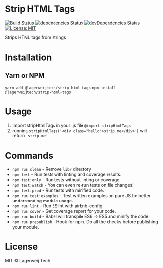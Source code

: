 # Strip HTML Tags

[![Build Status](https://travis-ci.org/remylagerweij/strip-html-tags.svg?branch=master)](https://travis-ci.org/remylagerweij/strip-html-tags) [![dependencies Status](https://david-dm.org/remylagerweij/strip-html-tags/status.svg)](https://david-dm.org/remylagerweij/strip-html-tags) [![devDependencies Status](https://david-dm.org/remylagerweij/strip-html-tags/dev-status.svg)](https://david-dm.org/remylagerweij/strip-html-tags?type=dev) [![License: MIT](https://img.shields.io/badge/License-MIT-blue.svg)](https://opensource.org/licenses/MIT)

Strips HTML tags from strings

# Installation
## Yarn or NPM
`yarn add @lagerweijtech/strip-html-tags`
`npm install @lagerweijtech/strip-html-tags`

# Usage

1. Import stripHtmlTags in your .js file
`@import stripHtmlTags`
2. running `stripHtmlTags('<div class="hello">strip me</div>')` will return `'strip me'`

# Commands
- `npm run clean` - Remove `lib/` directory
- `npm test` - Run tests with linting and coverage results.
- `npm test:only` - Run tests without linting or coverage.
- `npm test:watch` - You can even re-run tests on file changes!
- `npm test:prod` - Run tests with minified code.
- `npm run test:examples` - Test written examples on pure JS for better understanding module usage.
- `npm run lint` - Run ESlint with airbnb-config
- `npm run cover` - Get coverage report for your code.
- `npm run build` - Babel will transpile ES6 => ES5 and minify the code.
- `npm run prepublish` - Hook for npm. Do all the checks before publishing your module.

# License
MIT © Lagerweij Tech

